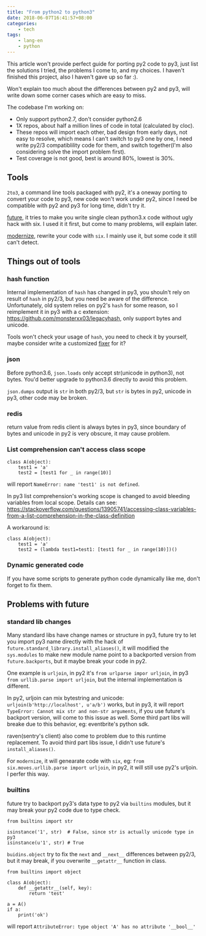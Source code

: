 ```yaml
---
title: "From python2 to python3"
date: 2018-06-07T16:41:57+08:00
categories:
    - tech
tags:
    - lang-en
    - python
---
```


This article won't provide perfect guide for porting py2 code to py3, just list the solutions I tried, the
problems I come to, and my choices. I haven't finished this project, also I haven't gave up so far :).

Won't explain too much about the differences between py2 and py3, will write down some corner
 cases which are easy to miss.

The codebase I'm working on:

- Only support python2.7, don't consider python2.6
- 1X repos, about half a million lines of code in total (calculated by cloc).
- These repos will import each other, bad design from early days, not easy to resolve, which means I can't switch to py3 one by one, I need write
py2/3 compatiblility code for them, and switch together(I'm also considering solve the import problem first).
- Test coverage is not good, best is around 80%, lowest is 30%.

## Tools

`2to3`, a command line tools packaged with py2, it's a oneway porting to convert your code to py3, new code won't work under
py2, since I need be compatible with py2 and py3 for long time, didn't try it.

[future](http://python-future.org/), it tries to make you write single clean python3.x code without ugly hack with six. I used it it first,
but come to many problems, will explain later.

[modernize](https://python-modernize.readthedocs.io/en/latest/), rewrite your code with `six`. I mainly use it, but some code it still can't detect.


## Things out of tools

### hash function

Internal implementation of `hash` has changed in py3, you shouln't rely on result of `hash` in py2/3, but you need be aware of the difference. Unfortunately,
old system relies on py2's `hash` for some reason, so I reimplement it in py3 with a c extension: https://github.com/monsterxx03/legacyhash,  only support bytes and unicode. 

Tools won't check your usage of `hash`, you need to check it by yourself, maybe consider write a customized [fixer](http://python3porting.com/fixers.html) for it?

### json

Before python3.6, `json.loads` only accept str(unicode in python3), not bytes. You'd better upgrade to python3.6 directly to avoid this problem.

`json.dumps` output is `str` in both py2/3, but `str` is bytes in py2, unicode in py3, other code may be broken.

### redis

return value from redis client is always bytes in py3, since boundary of bytes and unicode in py2 is very obscure, it may cause problem.

### List comprehension can't access class scope

    class A(object):
        test1 = 'a'
        test2 = [test1 for _ in range(10)] 

will report `NameError: name 'test1' is not defined`.

In py3 list comprehension's working scope is changed to avoid bleeding variables from local scope. Details can see: https://stackoverflow.com/questions/13905741/accessing-class-variables-from-a-list-comprehension-in-the-class-definition


A workaround is:

    class A(object):
        test1 = 'a'
        test2 = (lambda test1=test1: [test1 for _ in range(10)])()

### Dynamic generated code

If you have some scripts to generate  python code dynamically like me, don't forget to fix them.

## Problems with future

### standard lib changes

Many standard libs have change names or structure in py3, future try to let you import py3 name directly with the hack of `future.standard_library.install_aliases()`,
it will modified the `sys.modules` to make new module name point to a backported version from `future.backports`, but it maybe break your code in py2. 

One example is `urljoin`, in py2 it's `from urlparse impor urljoin`, in py3 `from urllib.parse import urljoin`, but the internal implementation
is different.

In py2, urljoin can mix bytestring and unicode: `urljoin(b'http://localhost', u'a/b')` works, but in py3, it will report `TypeError: Cannot mix str and non-str arguments`, if you use future's backport version, will come to this issue as well. Some third part libs will breake due to this behavior, eg: eventbrite's python sdk.

raven(sentry's client) also come to problem due to this runtime replacement. To avoid third part libs issue, I didn't use future's `install_aliases()`.

For `modernize`, it will genearate code with `six`, eg: `from six.moves.urllib.parse import urljoin`, in py2, it will still use py2's urljoin. I perfer this way.

### builtins

future try to backport py3's data type to py2 via `builtins` modules, but it may break your py2 code due to type check.

    from builtins import str

    isinstance('1', str)  # False, since str is actually unicode type in py3
    isinstance(u'1', str) # True

`buidins.object` try to fix the `next` and `__next__` differences between py2/3, but it may break, if you overwrite `__getattr__` function in class.

    from builtins import object

    class A(object):
        def __getattr__(self, key):
            return 'test'

    a = A()
    if a:
        print('ok')

will report `AttributeError: type object 'A' has no attribute '__bool__'`
